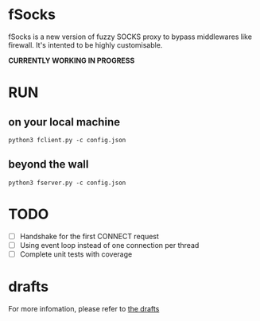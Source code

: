fSocks
===

fSocks is a new version of fuzzy SOCKS proxy to bypass middlewares
like firewall. It's intented to be highly customisable.

**CURRENTLY WORKING IN PROGRESS**

# RUN

## on your local machine

```
python3 fclient.py -c config.json
```

## beyond the wall

```
python3 fserver.py -c config.json
```

# TODO

- [ ] Handshake for the first CONNECT request
- [ ] Using event loop instead of one connection per thread
- [ ] Complete unit tests with coverage

# drafts

For more infomation, please refer to [the drafts](drafts)


